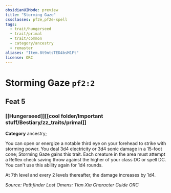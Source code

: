 ```yaml
---
obsidianUIMode: preview
title: "Storming Gaze"
cssclasses: pf2e,pf2e-spell
tags:
  - trait/hungerseed
  - trait/primal
  - trait/common
  - category/ancestry
  - remaster
aliases: "Item.8t9ntsTED4bsM1Ft"
license: ORC
---
```

# Storming Gaze `pf2:2`
## Feat 5
### [[Hungerseed]][[cool folder/Important stuff/Bestiary/zz_traits/primal]]

**Category** ancestry; 




You can open or energize a notable third eye on your forehead to strike with storming power. You deal 3d4 electricity or 3d4 sonic damage in a 15-foot cone; Storming Gaze gains this trait. Each creature in the area must attempt a Reflex check saving throw against the higher of your class DC or spell DC. You can't use this ability again for 1d4 rounds.

At 7th level and every 2 levels thereafter, the damage increases by 1d4.

*Source: Pathfinder Lost Omens: Tian Xia Character Guide*
*ORC*